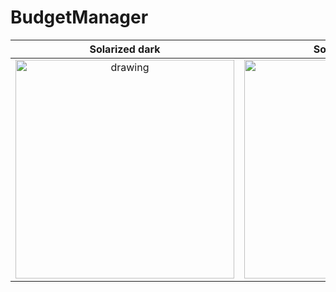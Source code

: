 # BudgetManager
<!-- <img src="https://user-images.githubusercontent.com/48948578/142148922-2a508e32-745e-4740-b8d9-e4c4dd27bee9.jpg" alt="drawing" width="400"/> -->
<!-- <img src="https://user-images.githubusercontent.com/48948578/142148920-239c11e7-5648-4dab-9061-85756c38071c.jpg" alt="drawing" width="400"/> -->
<!-- <img src="https://user-images.githubusercontent.com/48948578/142148904-3c378160-3672-4f80-a6e3-3142e31a3afa.jpg" alt="drawing" width="400"/> -->


Solarized dark             |  Solarized Ocean         |  Solarized Ocean       
:-------------------------:|:-------------------------:|:-------------------------:
<img src="https://user-images.githubusercontent.com/48948578/142148922-2a508e32-745e-4740-b8d9-e4c4dd27bee9.jpg" alt="drawing" width="350"/>  |  <img src="https://user-images.githubusercontent.com/48948578/142148920-239c11e7-5648-4dab-9061-85756c38071c.jpg" alt="drawing" width="350"/>       |<img src="https://user-images.githubusercontent.com/48948578/142148904-3c378160-3672-4f80-a6e3-3142e31a3afa.jpg" alt="drawing" width="350"/>
